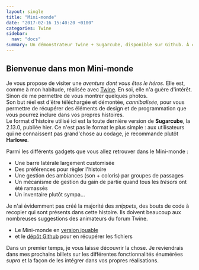 ```yaml
---
layout: single
title: "Mini-monde"
date: "2017-02-16 15:40:20 +0100"
categories: Twine
sidebar:
  nav: "docs"
summary: Un démonstrateur Twine + Sugarcube, disponible sur Github. À cloner ou télécharger pour en cannibaliser toutes les fonctionnalités. Attention Javascript inside !
---
```

## Bienvenue dans mon Mini-monde
Je vous propose de visiter une *aventure dont vous êtes le héros*. Elle est, comme à mon habitude, réalisée avec [Twine](http://twinery.org). En soi, elle n'a guère d'intérêt. Sinon de me permettre de vous montrer quelques photos.  
Son but réel est d'être téléchargée et démontée, *cannibalisée*, pour vous permettre de récupérer des éléments de design et de programmation que vous pourrez inclure dans vos propres histoires.  
Le format d'histoire utilisé ici est la toute dernière version de **Sugarcube**, la 2.13.0, publiée hier. Ce n'est pas le format le plus simple : aux utilisateurs qui ne connaissent pas grand'chose au codage, je recommande plutôt **Harlowe**.

Parmi les différents gadgets que vous allez retrouver dans le Mini-monde :

* Une barre latérale largement customisée
* Des préférences pour règler l'histoire
* Une gestion des ambiances (son + coloris) par groupes de passages
* Un mécanisme de gestion du gain de partie quand tous les *trésors* ont été ramassés
* Un inventaire plutôt sympa...

Je n'ai évidemment pas créé la majorité des *snippets*, des bouts de code à recopier qui sont présents dans cette histoire. Ils doivent beaucoup aux nombreuses suggestions des animateurs du forum Twine.

* Le Mini-monde en [version jouable](https://pierre-67.github.io/morceau_de_sucre/)
* et le [dépôt Github](https://github.com/pierre-67/morceau_de_sucre) pour en récupérer les fichiers

Dans un premier temps, je vous laisse découvrir la chose. Je reviendrais dans mes prochains billets sur les différentes fonctionnalités énumérées *supra* et la façon de les intégrer dans vos propres réalisations.
